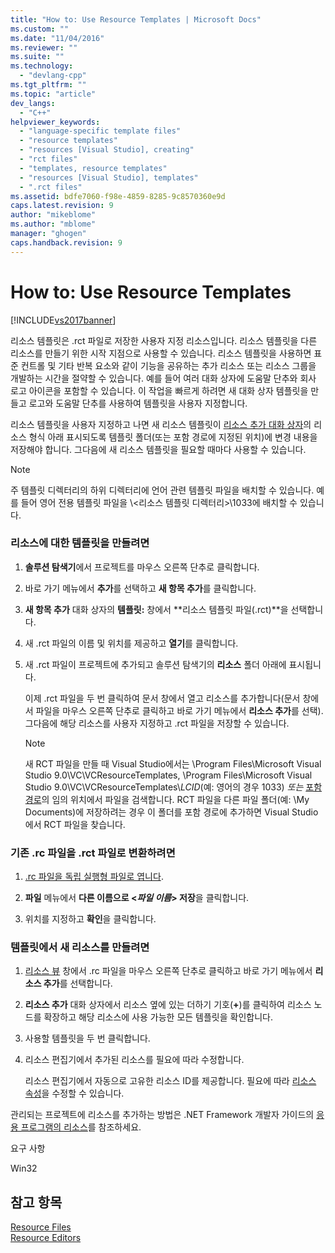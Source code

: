 ```yaml
---
title: "How to: Use Resource Templates | Microsoft Docs"
ms.custom: ""
ms.date: "11/04/2016"
ms.reviewer: ""
ms.suite: ""
ms.technology: 
  - "devlang-cpp"
ms.tgt_pltfrm: ""
ms.topic: "article"
dev_langs: 
  - "C++"
helpviewer_keywords: 
  - "language-specific template files"
  - "resource templates"
  - "resources [Visual Studio], creating"
  - "rct files"
  - "templates, resource templates"
  - "resources [Visual Studio], templates"
  - ".rct files"
ms.assetid: bdfe7060-f98e-4859-8285-9c8570360e9d
caps.latest.revision: 9
author: "mikeblome"
ms.author: "mblome"
manager: "ghogen"
caps.handback.revision: 9
---
```

# How to: Use Resource Templates
[!INCLUDE[vs2017banner](../assembler/inline/includes/vs2017banner.md)]

리소스 템플릿은 .rct 파일로 저장한 사용자 지정 리소스입니다.  리소스 템플릿을 다른 리소스를 만들기 위한 시작 지점으로 사용할 수 있습니다.  리소스 템플릿을 사용하면 표준 컨트롤 및 기타 반복 요소와 같이 기능을 공유하는 추가 리소스 또는 리소스 그룹을 개발하는 시간을 절약할 수 있습니다.  예를 들어 여러 대화 상자에 도움말 단추와 회사 로고 아이콘을 포함할 수 있습니다.  이 작업을 빠르게 하려면 새 대화 상자 템플릿을 만들고 로고와 도움말 단추를 사용하여 템플릿을 사용자 지정합니다.  
  
 리소스 템플릿을 사용자 지정하고 나면 새 리소스 템플릿이 [리소스 추가 대화 상자](../windows/add-resource-dialog-box.md)의 리소스 형식 아래 표시되도록 템플릿 폴더\(또는 포함 경로에 지정된 위치\)에 변경 내용을 저장해야 합니다.  그다음에 새 리소스 템플릿을 필요할 때마다 사용할 수 있습니다.  
  
> [!NOTE]
>  주 템플릿 디렉터리의 하위 디렉터리에 언어 관련 템플릿 파일을 배치할 수 있습니다.  예를 들어 영어 전용 템플릿 파일을 \\\<리소스 템플릿 디렉터리\>\\1033에 배치할 수 있습니다.  
  
### 리소스에 대한 템플릿을 만들려면  
  
1.  **솔루션 탐색기**에서 프로젝트를 마우스 오른쪽 단추로 클릭합니다.  
  
2.  바로 가기 메뉴에서 **추가**를 선택하고 **새 항목 추가**를 클릭합니다.  
  
3.  **새 항목 추가** 대화 상자의 **템플릿:** 창에서 **리소스 템플릿 파일\(.rct\)**을 선택합니다.  
  
4.  새 .rct 파일의 이름 및 위치를 제공하고 **열기**를 클릭합니다.  
  
5.  새 .rct 파일이 프로젝트에 추가되고 솔루션 탐색기의 **리소스** 폴더 아래에 표시됩니다.  
  
     이제 .rct 파일을 두 번 클릭하여 문서 창에서 열고 리소스를 추가합니다\(문서 창에서 파일을 마우스 오른쪽 단추로 클릭하고 바로 가기 메뉴에서 **리소스 추가**를 선택\).  그다음에 해당 리소스를 사용자 지정하고 .rct 파일을 저장할 수 있습니다.  
  
    > [!NOTE]
    >  새 RCT 파일을 만들 때 Visual Studio에서는 \\Program Files\\Microsoft Visual Studio 9.0\\VC\\VCResourceTemplates, \\Program Files\\Microsoft Visual Studio 9.0\\VC\\VCResourceTemplates\\*LCID*\(예: 영어의 경우 1033\) *또는* [포함 경로](../windows/how-to-specify-include-directories-for-resources.md)의 임의 위치에서 파일을 검색합니다.  RCT 파일을 다른 파일 폴더\(예: \\My Documents\)에 저장하려는 경우 이 폴더를 포함 경로에 추가하면 Visual Studio에서 RCT 파일을 찾습니다.  
  
### 기존 .rc 파일을 .rct 파일로 변환하려면  
  
1.  [.rc 파일을 독립 실행형 파일로 엽니다](../windows/how-to-open-a-resource-script-file-outside-of-a-project-standalone.md).  
  
2.  **파일** 메뉴에서 **다른 이름으로 \<*파일 이름*\> 저장**을 클릭합니다.  
  
3.  위치를 지정하고 **확인**을 클릭합니다.  
  
### 템플릿에서 새 리소스를 만들려면  
  
1.  [리소스 뷰](../windows/resource-view-window.md) 창에서 .rc 파일을 마우스 오른쪽 단추로 클릭하고 바로 가기 메뉴에서 **리소스 추가**를 선택합니다.  
  
2.  **리소스 추가** 대화 상자에서 리소스 옆에 있는 더하기 기호\(**\+**\)를 클릭하여 리소스 노드를 확장하고 해당 리소스에 사용 가능한 모든 템플릿을 확인합니다.  
  
3.  사용할 템플릿을 두 번 클릭합니다.  
  
4.  리소스 편집기에서 추가된 리소스를 필요에 따라 수정합니다.  
  
     리소스 편집기에서 자동으로 고유한 리소스 ID를 제공합니다.  필요에 따라 [리소스 속성](../windows/changing-the-properties-of-a-resource.md)을 수정할 수 있습니다.  
  
 관리되는 프로젝트에 리소스를 추가하는 방법은 .NET Framework 개발자 가이드의 [응용 프로그램의 리소스](../Topic/Resources%20in%20Desktop%20Apps.md)를 참조하세요.  
  
 요구 사항  
  
 Win32  
  
## 참고 항목  
 [Resource Files](../mfc/resource-files-visual-studio.md)   
 [Resource Editors](../mfc/resource-editors.md)